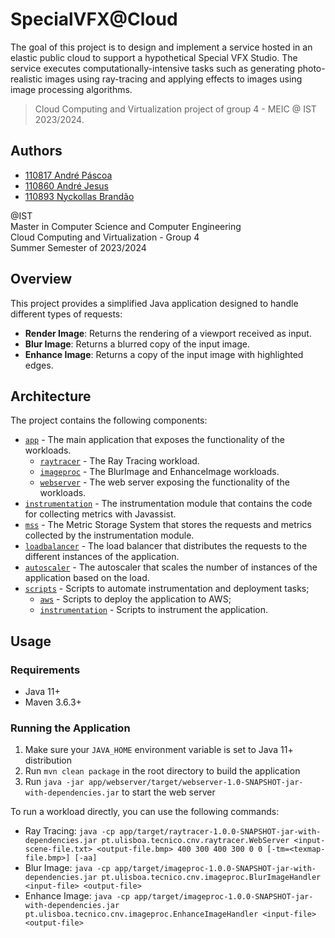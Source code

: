 # SpecialVFX@Cloud

The goal of this project is to design and implement a service hosted in an elastic public cloud to support a
hypothetical Special VFX Studio. The service executes computationally-intensive tasks such as generating photo-realistic
images using ray-tracing and applying effects to images using image processing algorithms.

> Cloud Computing and Virtualization project of group 4 - MEIC @ IST 2023/2024.

## Authors

- [110817 André Páscoa](https://github.com/devandrepascoa)
- [110860 André Jesus](https://github.com/andre-j3sus)
- [110893 Nyckollas Brandão](https://github.com/Nyckoka)

@IST<br>
Master in Computer Science and Computer Engineering<br>
Cloud Computing and Virtualization - Group 4<br>
Summer Semester of 2023/2024

## Overview

This project provides a simplified Java application designed to handle different types of requests:

* **Render Image**: Returns the rendering of a viewport received as input.
* **Blur Image**: Returns a blurred copy of the input image.
* **Enhance Image**: Returns a copy of the input image with highlighted edges.

## Architecture

The project contains the following components:

* [`app`](app) - The main application that exposes the functionality of the workloads.
    * [`raytracer`](app/raytracer) - The Ray Tracing workload.
    * [`imageproc`](app/imageproc) - The BlurImage and EnhanceImage workloads.
    * [`webserver`](app/webserver) - The web server exposing the functionality of the workloads.
* [`instrumentation`](instrumentation) - The instrumentation module that contains the code for collecting metrics with
  Javassist.
* [`mss`](mss) - The Metric Storage System that stores the requests and metrics collected by the instrumentation module.
* [`loadbalancer`](loadbalancer) - The load balancer that distributes the requests to the different instances of the
  application.
* [`autoscaler`](autoscaler) - The autoscaler that scales the number of instances of the application based on the load.
* [`scripts`](scripts) - Scripts to automate instrumentation and deployment tasks;
    * [`aws`](scripts/aws) - Scripts to deploy the application to AWS;
    * [`instrumentation`](scripts/instrumentation) - Scripts to instrument the application.

## Usage

### Requirements

* Java 11+
* Maven 3.6.3+

### Running the Application

1. Make sure your `JAVA_HOME` environment variable is set to Java 11+ distribution
2. Run `mvn clean package` in the root directory to build the application
3. Run `java -jar app/webserver/target/webserver-1.0-SNAPSHOT-jar-with-dependencies.jar` to start the web server

To run a workload directly, you can use the following commands:

* Ray
  Tracing: `java -cp app/target/raytracer-1.0.0-SNAPSHOT-jar-with-dependencies.jar pt.ulisboa.tecnico.cnv.raytracer.WebServer <input-scene-file.txt> <output-file.bmp> 400 300 400 300 0 0 [-tm=<texmap-file.bmp>] [-aa]`
* Blur
  Image: `java -cp app/target/imageproc-1.0.0-SNAPSHOT-jar-with-dependencies.jar pt.ulisboa.tecnico.cnv.imageproc.BlurImageHandler <input-file> <output-file>`
* Enhance
  Image: `java -cp app/target/imageproc-1.0.0-SNAPSHOT-jar-with-dependencies.jar pt.ulisboa.tecnico.cnv.imageproc.EnhanceImageHandler <input-file> <output-file>`
